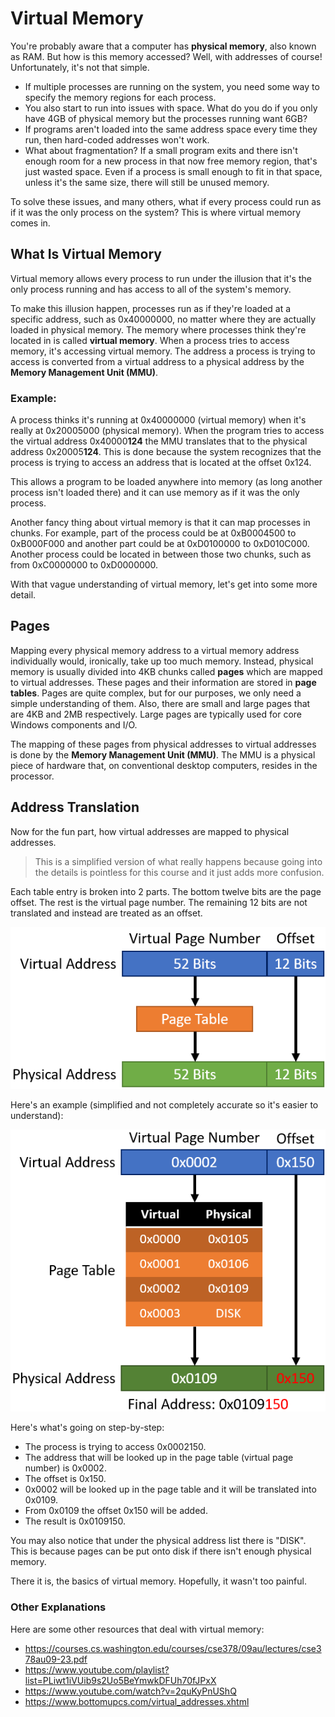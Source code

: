 # Virtual Memory
You're probably aware that a computer has **physical memory**, also known as RAM. But how is this memory accessed? Well, with addresses of course! Unfortunately, it's not that simple. 
* If multiple processes are running on the system, you need some way to specify the memory regions for each process. 
* You also start to run into issues with space. What do you do if you only have 4GB of physical memory but the processes running want 6GB?
* If programs aren't loaded into the same address space every time they run, then hard-coded addresses won't work.
* What about fragmentation? If a small program exits and there isn't enough room for a new process in that now free memory region, that's just wasted space. Even if a process is small enough to fit in that space, unless it's the same size, there will still be unused memory.

To solve these issues, and many others, what if every process could run as if it was the only process on the system? This is where virtual memory comes in. 

## What Is Virtual Memory
Virtual memory allows every process to run under the illusion that it's the only process running and has access to all of the system's memory.

To make this illusion happen, processes run as if they're loaded at a specific address, such as 0x40000000, no matter where they are actually loaded in physical memory. The memory where processes think they're located in is called **virtual memory**. When a process tries to access memory, it's accessing virtual memory. The address a process is trying to access is converted from a virtual address to a physical address by the **Memory Management Unit (MMU)**.

### **Example:**
A process thinks it's running at 0x40000000 (virtual memory) when it's really at 0x20005000 (physical memory). When the program tries to access the virtual address 0x40000**124** the MMU translates that to the physical address 0x20005**124**. This is done because the system recognizes that the process is trying to access an address that is located at the offset 0x124.

This allows a program to be loaded anywhere into memory (as long another process isn't loaded there) and it can use memory as if it was the only process.

Another fancy thing about virtual memory is that it can map processes in chunks. For example, part of the process could be at 0xB0004500 to 0xB000F000 and another part could be at 0xD0100000 to 0xD010C000. Another process could be located in between those two chunks, such as from 0xC0000000 to 0xD0000000.

With that vague understanding of virtual memory, let's get into some more detail.

## Pages
Mapping every physical memory address to a virtual memory address individually would, ironically, take up too much memory. Instead, physical memory is usually divided into 4KB chunks called **pages** which are mapped to virtual addresses. These pages and their information are stored in **page tables**. Pages are quite complex, but for our purposes, we only need a simple understanding of them. Also, there are small and large pages that are 4KB and 2MB respectively. Large pages are typically used for core Windows components and I/O.

The mapping of these pages from physical addresses to virtual addresses is done by the **Memory Management Unit (MMU)**. The MMU is a physical piece of hardware that, on conventional desktop computers, resides in the processor.

## Address Translation
Now for the fun part, how virtual addresses are mapped to physical addresses.

>This is a simplified version of what really happens because going into the details is pointless for this course and it just adds more confusion.

Each table entry is broken into 2 parts. The bottom twelve bits are the page offset. The rest is the virtual page number. The remaining 12 bits are not translated and instead are treated as an offset.

<p>
  <img src="[ignore]/VADDRStruct.png">
</p>

Here's an example (simplified and not completely accurate so it's easier to understand):

<p>
  <img src="[ignore]/VADDRExample.png">
</p>

Here's what's going on step-by-step:
* The process is trying to access 0x0002150.
* The address that will be looked up in the page table (virtual page number) is 0x0002. 
* The offset is 0x150.
* 0x0002 will be looked up in the page table and it will be translated into 0x0109.
* From 0x0109 the offset 0x150 will be added.
* The result is 0x0109150.

You may also notice that under the physical address list there is "DISK". This is because pages can be put onto disk if there isn't enough physical memory.

There it is, the basics of virtual memory. Hopefully, it wasn't too painful.

### Other Explanations
Here are some other resources that deal with virtual memory:
* https://courses.cs.washington.edu/courses/cse378/09au/lectures/cse378au09-23.pdf
* https://www.youtube.com/playlist?list=PLiwt1iVUib9s2Uo5BeYmwkDFUh70fJPxX
* https://www.youtube.com/watch?v=2quKyPnUShQ
* https://www.bottomupcs.com/virtual_addresses.xhtml
